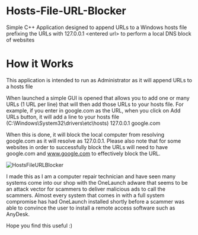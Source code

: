 # Hosts-File-URL-Blocker
Simple C++ Application designed to append URLs to a Windows hosts file prefixing the URLs with 127.0.0.1 &lt;entered url> to perform a local DNS block of websites

# How it Works
This application is intended to run as Administrator as it will append URLs to a hosts file

When launched a simple GUI is opened that allows you to add one or many URLs (1 URL per line) that will then add those URLs to your hosts file. For example, if you enter in google.com as the URL, when you click on Add URLs button, it will add a line to your hosts file (C:\Windows\System32\drivers\etc\hosts) 127.0.0.1 google.com

When this is done, it will block the local computer from resolving google.com as it will resolve as 127.0.0.1. Please also note that for some websites in order to successfully block the URLs will need to have google.com and www.google.com to effectively block the URL.

![HostsFileURLBlocker](https://user-images.githubusercontent.com/130707762/232176977-2392d8f2-26cb-492f-b923-5c4b9da71092.PNG)

I made this as I am a computer repair technician and have seen many systems come into our shop with the OneLaunch adware that seems to be an attack vector for scammers to deliver malicious ads to call the scammers. Almost every system that comes in with a full system compromise has had OneLaunch installed shortly before a scammer was able to convince the user to install a remote access software such as AnyDesk.

Hope you find this useful :)
